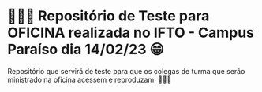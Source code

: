 # 👨🏽‍💻 Repositório de Teste para OFICINA realizada no IFTO - Campus Paraíso dia 14/02/23 😁

Repositório que servirá de teste para que os colegas de turma que serão ministrado na oficina acessem e reproduzam. 👨🏽‍💻
